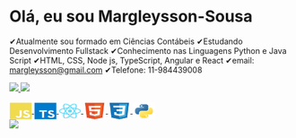 # Olá, eu sou Margleysson-Sousa
✔Atualmente sou formado em Ciências Contábeis
✔Estudando Desenvolvimento Fullstack
✔Conhecimento nas Linguagens Python e Java Script
✔HTML, CSS, Node js, TypeScript, Angular e React
✔email: margleysson@gmail.com
✔Telefone: 11-984439008

<div>
  <a href="https://github.com/Margleysson">
  <img height="180em" src="https://github-readme-stats.vercel.app/api?username=Margleysson&show_icons=true&theme=dark&include_all_commits=true&count_private=true"/>
  <img height="180em" src="https://github-readme-stats.vercel.app/api/top-langs/?username=Margleysson&layout=compact&langs_count=7&theme=dark"/>
</div>
  
 <div style = "display: inline_block"><br>
  <img align="center" alt="Margleysson-Js" height="30" width="40" src="https://raw.githubusercontent.com/devicons/devicon/master/icons/javascript/javascript-plain.svg">
  <img align="center" alt="Margleysson-Ts" height="30" width="40" src="https://raw.githubusercontent.com/devicons/devicon/master/icons/typescript/typescript-plain.svg">
  <img align="center" alt="Margleysson-React" height="30" width="40" src="https://raw.githubusercontent.com/devicons/devicon/master/icons/react/react-original.svg">
  <img align="center" alt="Margleysson-HTML" height="30" width="40" src="https://raw.githubusercontent.com/devicons/devicon/master/icons/html5/html5-original.svg">
  <img align="center" alt="Margleysson-CSS" height="30" width="40" src="https://raw.githubusercontent.com/devicons/devicon/master/icons/css3/css3-original.svg">
  <img align="center" alt="Margleysson-Python" height="30" width="40" src="https://raw.githubusercontent.com/devicons/devicon/master/icons/python/python-original.svg">
</div>
  
<div>
    <a href="https://www.linkedin.com/in/margleysson-sousa-0b04b724" target="_blank"><img src="https://img.shields.io/badge/-LinkedIn-%230077B5?style=for-the-badge&logo=linkedin&logoColor=white" target="_blank"></a>
</div>
